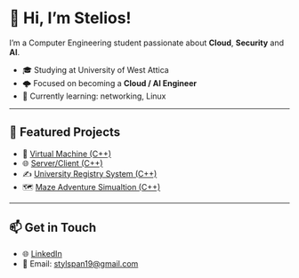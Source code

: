 # 👋 Hi, I’m Stelios!

I’m a Computer Engineering student passionate about **Cloud**, **Security** and **AI**.

- 🎓 Studying at University of West Attica
- 🌩️ Focused on becoming a **Cloud / AI Engineer**
- 🧠 Currently learning: networking, Linux

---

## 📌 Featured Projects

- 🧱 [Virtual Machine (C++)](https://github.com/SteliosSpanos/Virtual-Machine)
- 🌐 [Server/Client (C++)](https://github.com/SteliosSpanos/Server-Client)
- ✍️ [University Registry System (C++)](https://github.com/SteliosSpanos/University-Managment-System)
- 🗺️ [Maze Adventure Simualtion (C++)](https://github.com/SteliosSpanos/Maze-Adventure)

---

## 📫 Get in Touch

- 🌐 [LinkedIn](https://www.linkedin.com/in/stylianos-spanos/)
- 📧 Email: stylspan19@gmail.com

